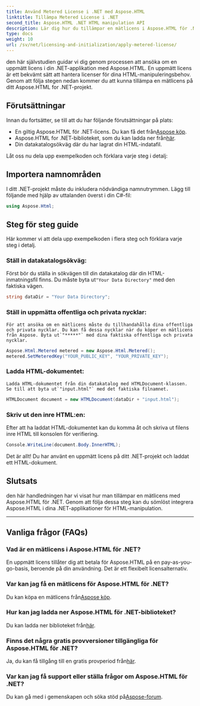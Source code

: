 ```yaml
---
title: Använd Metered License i .NET med Aspose.HTML
linktitle: Tillämpa Metered License i .NET
second_title: Aspose.HTML .NET HTML manipulation API
description: Lär dig hur du tillämpar en mätlicens i Aspose.HTML för .NET. Hantera dina HTML-manipuleringsbehov effektivt. Börja nu!
type: docs
weight: 10
url: /sv/net/licensing-and-initialization/apply-metered-license/
---
```

den här självstudien guidar vi dig genom processen att ansöka om en uppmätt licens i din .NET-applikation med Aspose.HTML. En uppmätt licens är ett bekvämt sätt att hantera licenser för dina HTML-manipuleringsbehov. Genom att följa stegen nedan kommer du att kunna tillämpa en mätlicens på ditt Aspose.HTML for .NET-projekt.

## Förutsättningar

Innan du fortsätter, se till att du har följande förutsättningar på plats:

-  En giltig Aspose.HTML för .NET-licens. Du kan få det från[Aspose köp](https://purchase.aspose.com/buy).
-  Aspose.HTML for .NET-biblioteket, som du kan ladda ner från[här](https://releases.aspose.com/html/net/).
- Din datakatalogsökväg där du har lagrat din HTML-indatafil.

Låt oss nu dela upp exempelkoden och förklara varje steg i detalj:

## Importera namnområden

I ditt .NET-projekt måste du inkludera nödvändiga namnutrymmen. Lägg till följande med hjälp av uttalanden överst i din C#-fil:

```csharp
using Aspose.Html;
```

## Steg för steg guide

Här kommer vi att dela upp exempelkoden i flera steg och förklara varje steg i detalj.

### Ställ in datakatalogsökväg:

   Först bör du ställa in sökvägen till din datakatalog där din HTML-inmatningsfil finns. Du måste byta ut`"Your Data Directory"` med den faktiska vägen.

   ```csharp
   string dataDir = "Your Data Directory";
   ```

### Ställ in uppmätta offentliga och privata nycklar:

    För att ansöka om en mätlicens måste du tillhandahålla dina offentliga och privata nycklar. Du kan få dessa nycklar när du köper en mätlicens från Aspose. Byta ut`"*****"` med dina faktiska offentliga och privata nycklar.

   ```csharp
   Aspose.Html.Metered metered = new Aspose.Html.Metered();
   metered.SetMeteredKey("YOUR_PUBLIC_KEY", "YOUR_PRIVATE_KEY");
   ```

### Ladda HTML-dokumentet:

    Ladda HTML-dokumentet från din datakatalog med HTMLDocument-klassen. Se till att byta ut`"input.html"` med det faktiska filnamnet.

   ```csharp
   HTMLDocument document = new HTMLDocument(dataDir + "input.html");
   ```

### Skriv ut den inre HTML:en:

   Efter att ha laddat HTML-dokumentet kan du komma åt och skriva ut filens inre HTML till konsolen för verifiering.

   ```csharp
   Console.WriteLine(document.Body.InnerHTML);
   ```

Det är allt! Du har använt en uppmätt licens på ditt .NET-projekt och laddat ett HTML-dokument.

## Slutsats

den här handledningen har vi visat hur man tillämpar en mätlicens med Aspose.HTML för .NET. Genom att följa dessa steg kan du sömlöst integrera Aspose.HTML i dina .NET-applikationer för HTML-manipulation.

---

## Vanliga frågor (FAQs)

### Vad är en mätlicens i Aspose.HTML för .NET?
En uppmätt licens tillåter dig att betala för Aspose.HTML på en pay-as-you-go-basis, beroende på din användning. Det är ett flexibelt licensalternativ.

### Var kan jag få en mätlicens för Aspose.HTML för .NET?
 Du kan köpa en mätlicens från[Aspose köp](https://purchase.aspose.com/buy).

### Hur kan jag ladda ner Aspose.HTML för .NET-biblioteket?
 Du kan ladda ner biblioteket från[här](https://releases.aspose.com/html/net/).

### Finns det några gratis provversioner tillgängliga för Aspose.HTML för .NET?
 Ja, du kan få tillgång till en gratis provperiod från[här](https://releases.aspose.com/).

### Var kan jag få support eller ställa frågor om Aspose.HTML för .NET?
 Du kan gå med i gemenskapen och söka stöd på[Aspose-forum](https://forum.aspose.com/).
